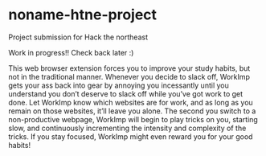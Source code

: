 # noname-htne-project


Project submission for Hack the northeast

Work in progress!! Check back later :)

This web browser extension forces you to improve your study habits, but not in the traditional manner.
Whenever you decide to slack off, WorkImp gets your ass back into gear by annoying you incessantly until 
you understand you don’t deserve to slack off while you’ve got work to get done. Let WorkImp know which 
websites are for work, and as long as you remain on those websites, it’ll leave you alone. The second you 
switch to a non-productive webpage, WorkImp will begin to play tricks on you, starting slow, and continuously 
incrementing the intensity and complexity of the tricks. If you stay focused, WorkImp might even reward you 
for your good habits! 


